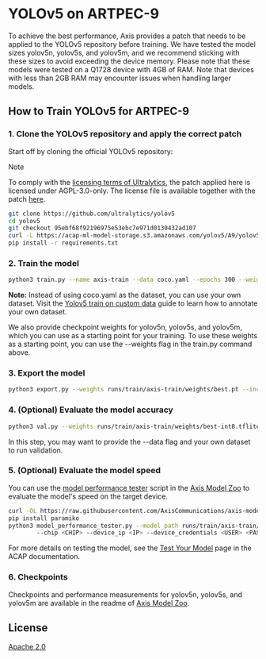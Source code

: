 # YOLOv5 on ARTPEC-9

To achieve the best performance, Axis provides a patch that needs to be applied to the YOLOv5
repository before training. We have tested the model sizes yolov5n, yolov5s, and yolov5m, and we
recommend sticking with these sizes to avoid exceeding the device memory. Please note that these
models were tested on a Q1728 device with 4GB of RAM. Note that devices with less than 2GB RAM
may encounter issues when handling larger models.

## How to Train YOLOv5 for ARTPEC-9

### 1. Clone the YOLOv5 repository and apply the correct patch

Start off by cloning the official YOLOv5 repository:

> [!NOTE]
>
> To comply with the [licensing terms of Ultralytics](https://github.com/ultralytics/yolov5?tab=readme-ov-file#license),
> the patch applied here is licensed under AGPL-3.0-only. The license file is available together
> with the patch [here](https://acap-ml-model-storage.s3.amazonaws.com/yolov5/YOLOv5_LICENSE.txt).

```bash
git clone https://github.com/ultralytics/yolov5
cd yolov5
git checkout 95ebf68f92196975e53ebc7e971d0130432ad107
curl -L https://acap-ml-model-storage.s3.amazonaws.com/yolov5/A9/yolov5-axis-A9.patch | git apply
pip install -r requirements.txt
```

### 2. Train the model

```bash
python3 train.py --name axis-train --data coco.yaml --epochs 300 --weights '' --cfg yolov5n.yaml  --batch-size 128
```

**Note:** Instead of using coco.yaml as the dataset, you can use your own dataset. Visit the
[Yolov5 train on custom data](https://docs.ultralytics.com/yolov5/tutorials/train_custom_data/)
guide to learn how to annotate your own dataset.

We also provide checkpoint weights for yolov5n, yolov5s, and yolov5m, which you can use as a
starting point for your training. To use these weights as a starting point, you can use the
--weights flag in the train.py command above.

### 3. Export the model

```bash
python3 export.py --weights runs/train/axis-train/weights/best.pt --include tflite --int8
```

### 4. (Optional) Evaluate the model accuracy

```bash
python3 val.py --weights runs/train/axis-train/weights/best-int8.tflite
```

In this step, you may want to provide the --data flag and your own dataset to run validation.

### 5. (Optional) Evaluate the model speed

You can use the
[model performance tester](https://github.com/AxisCommunications/axis-model-zoo/blob/main/scripts/model_performance_tester.py)
script in the [Axis Model Zoo](https://github.com/AxisCommunications/axis-model-zoo/tree/main) to
evaluate the model's speed on the target device.

```bash
curl -OL https://raw.githubusercontent.com/AxisCommunications/axis-model-zoo/main/scripts/model_performance_tester.py
pip install paramiko
python3 model_performance_tester.py --model_path runs/train/axis-train/weights/best-int8.tflite --test_duration 100 \\
        --chip <CHIP> --device_ip <IP> --device_credentials <USER> <PASS>
```

For more details on testing the model, see the
[Test Your Model](https://axiscommunications.github.io/acap-documentation/docs/computer-vision-on-device/test-your-model.html)
page in the ACAP documentation.

### 6. Checkpoints

Checkpoints and performance measurements for yolov5n, yolov5s, and yolov5m are available in the
readme of [Axis Model Zoo](../README.md).

## License

[Apache 2.0](../LICENSE)

